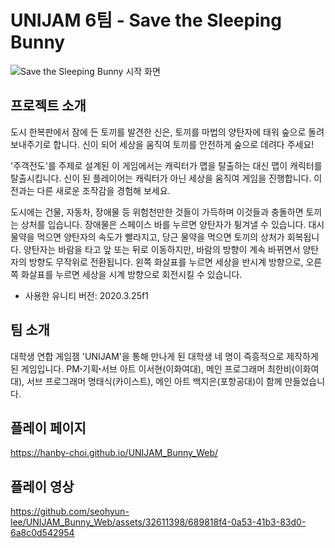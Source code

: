 # UNIJAM 6팀 - Save the Sleeping Bunny
![Save the Sleeping Bunny 시작 화면](https://github.com/seohyun-lee/UNIJAM_Bunny_Web/assets/32611398/f370aa4d-0d56-46f1-a9b9-e1115bf4e32b)

## 프로젝트 소개 
도시 한복판에서 잠에 든 토끼를 발견한 신은, 토끼를 마법의 양탄자에 태워 숲으로 돌려보내주기로 합니다. 신이 되어 세상을 움직여 토끼를 안전하게 숲으로 데려다 주세요!

'주객전도'를 주제로 설계된 이 게임에서는 캐릭터가 맵을 탈출하는 대신 맵이 캐릭터를 탈출시킵니다. 신이 된 플레이어는 캐릭터가 아닌 세상을 움직여 게임을 진행합니다. 이전과는 다른 새로운 조작감을 경험해 보세요.

도시에는 건물, 자동차, 장애물 등 위험천만한 것들이 가득하며 이것들과 충돌하면 토끼는 상처를 입습니다. 장애물은 스페이스 바를 누르면 양탄자가 튕겨낼 수 있습니다. 대시 물약을 먹으면 양탄자의 속도가 빨라지고, 당근 물약을 먹으면 토끼의 상처가 회복됩니다. 양탄자는 바람을 타고 앞 또는 뒤로 이동하지만, 바람의 방향이 계속 바뀌면서 양탄자의 방향도 무작위로 전환됩니다. 왼쪽 화살표를 누르면 세상을 반시계 방향으로, 오른쪽 화살표를 누르면 세상을 시계 방향으로 회전시킬 수 있습니다.
* 사용한 유니티 버전: 2020.3.25f1

## 팀 소개
대학생 연합 게임잼 'UNIJAM'을 통해 만나게 된 대학생 네 명이 즉흥적으로 제작하게 된 게임입니다. PMꞏ기획ꞏ서브 아트 이서현(이화여대), 메인 프로그래머 최한비(이화여대), 서브 프로그래머 명태식(카이스트), 메인 아트 백지은(포항공대)이 함께 만들었습니다.

## 플레이 페이지
https://hanby-choi.github.io/UNIJAM_Bunny_Web/

## 플레이 영상
https://github.com/seohyun-lee/UNIJAM_Bunny_Web/assets/32611398/689818f4-0a53-41b3-83d0-6a8c0d542954
